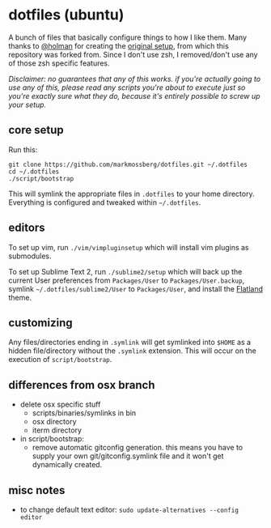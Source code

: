 # dotfiles (ubuntu)

A bunch of files that basically configure things to how I like them. Many thanks to [@holman](https://github.com/holman)
for creating the [original setup](https://github.com/holman/dotfiles), from which this repository was forked from.
Since I don't use zsh, I removed/don't use any of those zsh specific features.

*Disclaimer: no guarantees that any of this works. if you're actually going to use any of this, please read any scripts you're about to execute just so you're exactly sure what they do, because it's entirely possible to screw up your setup.*

## core setup

Run this:

```
git clone https://github.com/markmossberg/dotfiles.git ~/.dotfiles
cd ~/.dotfiles
./script/bootstrap
```

This will symlink the appropriate files in `.dotfiles` to your home directory.
Everything is configured and tweaked within `~/.dotfiles`.

## editors

To set up vim, run ```./vim/vimpluginsetup``` which will install vim plugins as submodules.

To set up Sublime Text 2, run ```./sublime2/setup``` which will back up the current User
preferences from ```Packages/User``` to ```Packages/User.backup```, symlink 
```~/.dotfiles/sublime2/User``` to ```Packages/User```, and install the 
[Flatland](http://github.com/thinkpixellab/flatland) theme.

## customizing

Any files/directories ending in `.symlink` will get symlinked into `$HOME` as a hidden file/directory without
the `.symlink` extension. This will occur on the execution of `script/bootstrap`.


## differences from osx branch

- delete osx specific stuff
    - scripts/binaries/symlinks in bin
    - osx directory
    - iterm directory
- in script/bootstrap:
	- remove automatic gitconfig generation. this means you have to supply your own git/gitconfig.symlink file and it won't get dynamically created.

## misc notes

- to change default text editor: `sudo update-alternatives --config editor`
